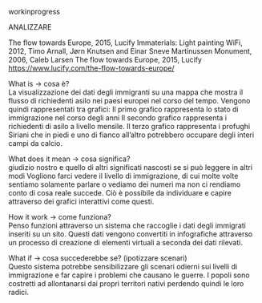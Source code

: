 workinprogress

ANALIZZARE

The flow towards Europe, 2015, Lucify
Immaterials: Light painting WiFi, 2012, Timo Arnall, Jørn Knutsen and Einar Sneve Martinussen
Monument, 2006, Caleb Larsen
The flow towards Europe, 2015, Lucify
https://www.lucify.com/the-flow-towards-europe/

What is -> cosa è?   
La visualizzazione dei dati degli immigranti su una mappa che mostra il flusso di richiedenti asilo nei paesi europei nel corso del tempo. Vengono quindi rappresentati tra grafici: Il primo grafico rappresenta lo stato di immigrazione nel corso degli anni Il secondo grafico rappresenta i richiedenti di asilo a livello mensile. Il terzo grafico rappresenta i profughi Siriani che in piedi e uno di fianco all’altro potrebbero occupare degli interi campi da calcio.

What does it mean -> cosa significa?    
giudizio nostro e quello di altri significati nascosti se si può leggere in altri modi Vogliono farci vedere il livello di immigrazione, di cui molte volte sentiamo solamente parlare o vediamo dei numeri ma non ci rendiamo conto di cosa reale succede. Ciò è possibile da individuare e capire attraverso dei grafici interattivi come questi.

How it work -> come funziona?    
Penso funzioni attraverso un sistema che raccoglie i dati degli immigrati inseriti su un sito. Questi dati vengono convertiti in infografiche attraverso un processo di creazione di elementi virtuali a seconda dei dati rilevati.

What if -> cosa succederebbe se? (ipotizzare scenari)    
Questo sistema potrebbe sensibilizzare gli scenari odierni sui livelli di immigrazione e far capire i problemi che causano le guerre. I popoli sono costretti ad allontanarsi dai propri territori nativi perdendo quindi le loro radici.


